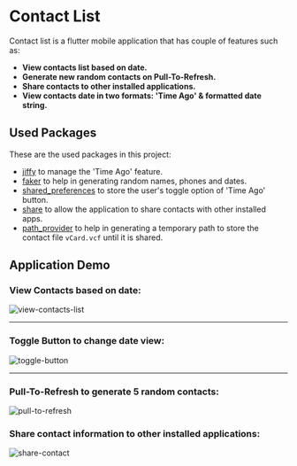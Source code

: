 # Contact List

Contact list is a flutter mobile application that has couple of features such as:

- **View contacts list based on date.**
- **Generate new random contacts on Pull-To-Refresh.**
- **Share contacts to other installed applications.**
- **View contacts date in two formats: 'Time Ago' & formatted date string.**

## Used Packages

These are the used packages in this project:

- [jiffy](https://pub.dev/packages/jiffy) to manage the 'Time Ago' feature.
- [faker](https://pub.dev/packages/faker) to help in generating random names, phones and dates.
- [shared_preferences](https://pub.dev/packages/shared_preferences) to store the user's toggle option of 'Time Ago' button.
- [share](https://pub.dev/packages/share) to allow the application to share contacts with other installed apps.
- [path_provider](https://pub.dev/packages/path_provider) to help in generating a temporary path to store the contact file ```vCard.vcf``` until it is shared.

## Application Demo

### View Contacts based on date:

![view-contacts-list](https://user-images.githubusercontent.com/60911017/127787784-c886122c-3f86-4004-a8da-959f51822673.gif)

---

### Toggle Button to change date view:

![toggle-button](https://user-images.githubusercontent.com/60911017/127788744-599c7cc5-53ab-4523-9068-ff312070f9fe.gif)

---

### Pull-To-Refresh to generate 5 random contacts:

![pull-to-refresh](https://user-images.githubusercontent.com/60911017/127789389-c4a57732-bae9-45ef-8663-5bb8059c88ab.gif)

### Share contact information to other installed applications:

![share-contact](https://user-images.githubusercontent.com/60911017/127789734-14d1644d-8162-4182-8642-d0f88686db70.gif)